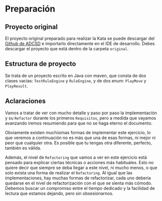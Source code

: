 # Preparación

## Proyecto original
El proyecto original preparado para realizar la Kata se puede descargar del [Github de ADCSD](https://github.com/ADCSD/kata-rock_paper_scissors_lizard_spock) e importarlo directamente en el IDE de desarrollo. Debes descargar el proyecto que está dentro de la carpeta `original`.


## Estructura de proyecto
Se trata de un proyecto escrito en Java con maven, que consta de dos clases vacías: `TestRuleEngine` y `RuleEngine`, y de dos enum: `PlayMove` y `PlayResult`.

## Aclaraciones
Vamos a tratar de ver con mucho detalle y paso por paso la implementación y su `Refactor` durante los primeros `Requisitos`, pero a medida que vayamos avanzando iremos resumiendo para que no se haga eterno el documento. 

Obviamente existen muchísimas formas de implementar este ejercicio, lo que veremos a continuación no es más que una de esas formas, ni mejor ni peor que cualquier otra. Es posible que tu tengas otra diferente, perfecto, también es válida.

Además, el nivel de `Refactoring` que vamos a ver en este ejercicio está pensado para explicar ciertas técnicas o acciones más habituales. Esto no quiere decir que siempre se deba llegar a este nivel, ni mucho menos, o que solo exista una forma de realizar el `Refactoring`. Al igual que las implementaciones, hay muchas formas de refactorizar, cada uno debería quedarse en el nivel de refactorización con el que se sienta más cómodo. Debemos buscar un compromiso entre el tiempo dedicado y la facilidad de lectura que estamos dejando, pero sin obsesionarnos.